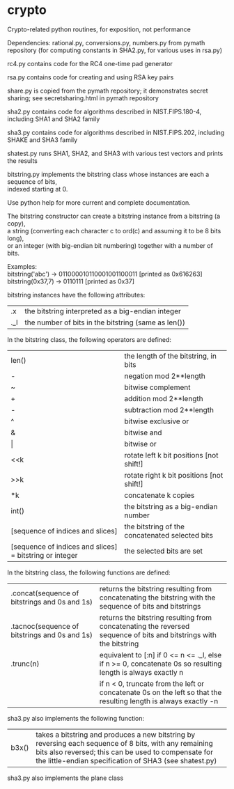 # crypto
Crypto-related python routines, for exposition, not performance

Dependencies: rational.py, conversions.py, numbers.py from pymath repository (for computing constants in SHA2.py, for various uses in rsa.py)

rc4.py contains code for the RC4 one-time pad generator

rsa.py contains code for creating and using RSA key pairs

share.py is copied from the pymath repository; it demonstrates secret sharing; see secretsharing.html in pymath repository

sha2.py contains code for algorithms described in NIST.FIPS.180-4, including SHA1 and SHA2 family

sha3.py contains code for algorithms described in NIST.FIPS.202, including SHAKE and SHA3 family

shatest.py runs SHA1, SHA2, and SHA3 with various test vectors and prints the results

bitstring.py implements the bitstring class whose instances are each a sequence of bits,<br>
indexed starting at 0.

Use python help for more current and complete documentation.

The bitstring constructor can create a bitstring instance from a bitstring (a copy),<br>
a string (converting each character c to ord(c) and assuming it to be 8 bits long),<br>
or an integer (with big-endian bit numbering) together with a number of bits.

Examples:<br>
bitstring('abc') -> 011000010110001001100011 [printed as 0x616263]<br>
bitstring(0x37,7) -> 0110111 [printed as 0x37]<br>

bitstring instances have the following attributes:
<table>
 <tr><td>.x</td><td>the bitstring interpreted as a big-endian integer</td></tr>
 <tr><td>._l</td><td>the number of bits in the bitstring (same as len())</td></tr>
 </table>
  
In the bitstring class, the following operators are defined:<br>
<table>
<tr><td> len()</td><td> the length of the bitstring, in bits</td></tr>
<tr><td> -</td><td> negation mod 2**length</td></tr>
<tr><td> ~</td><td> bitwise complement</td></tr>
<tr><td> +</td><td> addition mod 2**length</td></tr>
<tr><td> -</td><td> subtraction mod 2**length</td></tr>
<tr><td> ^</td><td> bitwise exclusive or</td></tr>
<tr><td> &</td><td> bitwise and</td></tr>
<tr><td> |</td><td> bitwise or</td></tr>
<tr><td> &lt;&lt;k</td><td>  rotate left k bit positions [not shift!]</td></tr>
<tr><td> &gt;&gt;k</td><td>  rotate right k bit positions [not shift!]</td></tr>
<tr><td> *k</td><td> concatenate k copies</td></tr>
<tr><td> int()</td><td> the bitstring as a big-endian number</td></tr>
<tr><td> [sequence of indices and slices]</td><td>  the bitstring of the concatenated selected bits</td></tr>
<tr><td> [sequence of indices and slices] = bitstring or integer </td><td> the selected bits are set</td></tr>
</table>

In the bitstring class, the following functions are defined:
<table>
<tr><td> .concat(sequence of bitstrings and 0s and 1s)</td>
   <td>returns the bitstring resulting from concatenating the bitstring with the sequence of bits and bitstrings</td></tr>
<tr><td> .tacnoc(sequence of bitstrings and 0s and 1s)</td>
   <td>returns the bitstring resulting from concatenating the reversed sequence of bits and bitstrings with the bitstring</td></tr>
<tr><td> .trunc(n) </td><td>equivalent to [:n] if 0 <= n <= ._l, else if n >= 0, concatenate 0s so resulting length is always exactly n</td></tr>
<tr><td></td><td>if n < 0, truncate from the left or concatenate 0s on the left so that the resulting length is always exactly -n</td></tr>
</table>

sha3.py also implements the following function:
<table>
<tr><td> b3x()</td><td> takes a bitstring and produces a new bitstring by reversing each sequence of 8 bits, with any remaining bits also reversed;
   this can be used to compensate for the little-endian specification of SHA3 (see shatest.py)</td></tr>
</table>

sha3.py also implements the plane class
